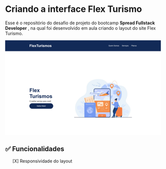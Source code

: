 # Criando a interface Flex Turismo

Esse é o repositório do desafio de projeto do bootcamp **Spread Fullstack Developer** , na qual foi desenvolvido em aula criando o layout do site Flex Turismo.

![Interface Flex Turismo](images/preview-FlexTurismo.png "Interface Flex Turismo")

## ✅ Funcionalidades

<ul style="list-style: none;"> 
    <li>[X] Responsividade do layout</li>
</ul>